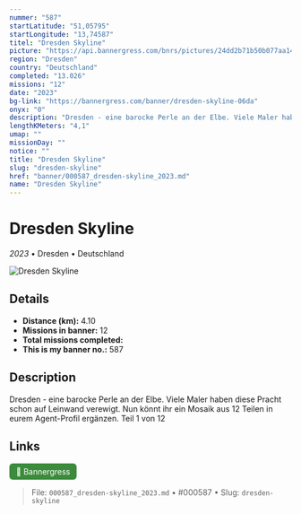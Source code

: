 ```yaml
---
nummer: "587"
startLatitude: "51,05795"
startLongitude: "13,74587"
titel: "Dresden Skyline"
picture: "https://api.bannergress.com/bnrs/pictures/24dd2b71b50b077aa14b9c7ff4a7c449"
region: "Dresden"
country: "Deutschland"
completed: "13.026"
missions: "12"
date: "2023"
bg-link: "https://bannergress.com/banner/dresden-skyline-06da"
onyx: "0"
description: "Dresden - eine barocke Perle an der Elbe. Viele Maler haben diese Pracht schon auf Leinwand verewigt. Nun könnt ihr ein Mosaik aus 12 Teilen in eurem Agent-Profil ergänzen.\nTeil 1 von 12"
lengthKMeters: "4,1"
umap: ""
missionDay: ""
notice: ""
title: "Dresden Skyline"
slug: "dresden-skyline"
href: "banner/000587_dresden-skyline_2023.md"
name: "Dresden Skyline"
---
```

# Dresden Skyline

*2023* • Dresden • Deutschland

![Dresden Skyline](https://api.bannergress.com/bnrs/pictures/24dd2b71b50b077aa14b9c7ff4a7c449)



## Details
- **Distance (km):** 4.10
- **Missions in banner:** 12
- **Total missions completed:** 
- **This is my banner no.:** 587



## Description
Dresden - eine barocke Perle an der Elbe. Viele Maler haben diese Pracht schon auf Leinwand verewigt. Nun könnt ihr ein Mosaik aus 12 Teilen in eurem Agent-Profil ergänzen.
Teil 1 von 12



## Links
<a href="https://bannergress.com/banner/dresden-skyline-06da" target="_blank" style="display:inline-block;margin-right:8px;padding:6px 12px;background:#3c8b3c;color:#fff;text-decoration:none;border-radius:6px;">🔗 Bannergress</a>



> File: `000587_dresden-skyline_2023.md` • #000587 • Slug: `dresden-skyline`
